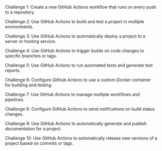 Challenge 1: Create a new GitHub Actions workflow that runs on every push to a repository.

Challenge 2: Use GitHub Actions to build and test a project in multiple environments.

Challenge 3: Use GitHub Actions to automatically deploy a project to a server or hosting service.

Challenge 4: Use GitHub Actions to trigger builds on code changes to specific branches or tags.

Challenge 5: Use GitHub Actions to run automated tests and generate test reports.

Challenge 6: Configure GitHub Actions to use a custom Docker container for building and testing.

Challenge 7: Use GitHub Actions to manage multiple workflows and pipelines.

Challenge 8: Configure GitHub Actions to send notifications on build status changes.

Challenge 9: Use GitHub Actions to automatically generate and publish documentation for a project.

Challenge 10: Use GitHub Actions to automatically release new versions of a project based on commits or tags.